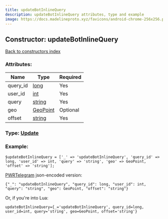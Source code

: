 ```yaml
---
title: updateBotInlineQuery
description: updateBotInlineQuery attributes, type and example
image: https://docs.madelineproto.xyz/favicons/android-chrome-256x256.png
---
```

## Constructor: updateBotInlineQuery  
[Back to constructors index](index.md)



### Attributes:

| Name     |    Type       | Required |
|----------|---------------|----------|
|query\_id|[long](../types/long.md) | Yes|
|user\_id|[int](../types/int.md) | Yes|
|query|[string](../types/string.md) | Yes|
|geo|[GeoPoint](../types/GeoPoint.md) | Optional|
|offset|[string](../types/string.md) | Yes|



### Type: [Update](../types/Update.md)


### Example:

```
$updateBotInlineQuery = ['_' => 'updateBotInlineQuery', 'query_id' => long, 'user_id' => int, 'query' => 'string', 'geo' => GeoPoint, 'offset' => 'string'];
```  

[PWRTelegram](https://pwrtelegram.xyz) json-encoded version:

```
{"_": "updateBotInlineQuery", "query_id": long, "user_id": int, "query": "string", "geo": GeoPoint, "offset": "string"}
```


Or, if you're into Lua:  


```
updateBotInlineQuery={_='updateBotInlineQuery', query_id=long, user_id=int, query='string', geo=GeoPoint, offset='string'}

```


